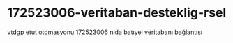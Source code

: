 # 172523006-veritaban-desteklig-rsel
vtdgp
etut otomasyonu
172523006 nida batıyel
veritabanı bağlantısı


